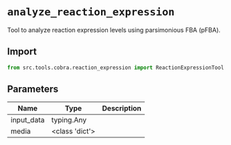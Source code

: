 # `analyze_reaction_expression`

Tool to analyze reaction expression levels using parsimonious FBA (pFBA).

## Import

```python
from src.tools.cobra.reaction_expression import ReactionExpressionTool
````

## Parameters

| Name | Type | Description |
|-----|------|-------------|
| input_data | typing.Any | |
| media | <class 'dict'> | |
